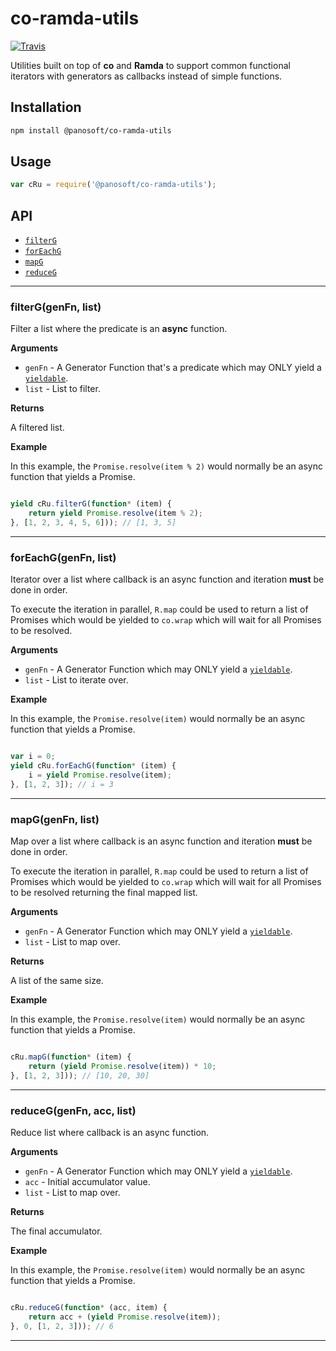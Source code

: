 # co-ramda-utils

[![Travis](https://img.shields.io/travis/panosoft/co-ramda-utils.svg)](https://travis-ci.org/panosoft/co-ramda-utils)

Utilities built on top of **co** and **Ramda** to support common functional iterators with generators as callbacks instead of simple functions.

## Installation

```sh
npm install @panosoft/co-ramda-utils
```

## Usage

```js
var cRu = require('@panosoft/co-ramda-utils');
```

## API

- [`filterG`](#filterG)
- [`forEachG`](#forEachG)
- [`mapG`](#mapG)
- [`reduceG`](#reduceG)

---

<a name="filterG"></a>
### filterG(genFn, list)

Filter a list where the predicate is an **async** function.

__Arguments__

- `genFn` - A Generator Function that's a predicate which may ONLY yield a [`yieldable`](https://github.com/tj/co#yieldables).
- `list` - List to filter.

__Returns__

A filtered list.

__Example__

In this example, the `Promise.resolve(item % 2)` would normally be an async function that yields a Promise.

```js

yield cRu.filterG(function* (item) {
	return yield Promise.resolve(item % 2);
}, [1, 2, 3, 4, 5, 6])); // [1, 3, 5]

```

---

<a name="forEachG"></a>
### forEachG(genFn, list)

Iterator over a list where callback is an async function and iteration **must** be done in order.

To execute the iteration in parallel, `R.map` could be used to return a list of Promises which would be yielded to `co.wrap` which will wait for all Promises to be resolved.

__Arguments__

- `genFn` - A Generator Function which may ONLY yield a [`yieldable`](https://github.com/tj/co#yieldables).
- `list` - List to iterate over.

__Example__

In this example, the `Promise.resolve(item)` would normally be an async function that yields a Promise.

```js

var i = 0;
yield cRu.forEachG(function* (item) {
	i = yield Promise.resolve(item);
}, [1, 2, 3]); // i = 3

```

---

<a name="mapG"></a>
### mapG(genFn, list)

Map over a list where callback is an async function and iteration **must** be done in order.

To execute the iteration in parallel, `R.map` could be used to return a list of Promises which would be yielded to `co.wrap` which will wait for all Promises to be resolved returning the final mapped list.

__Arguments__

- `genFn` - A Generator Function which may ONLY yield a [`yieldable`](https://github.com/tj/co#yieldables).
- `list` - List to map over.

__Returns__

A list of the same size.

__Example__

In this example, the `Promise.resolve(item)` would normally be an async function that yields a Promise.

```js

cRu.mapG(function* (item) {
	return (yield Promise.resolve(item)) * 10;
}, [1, 2, 3])); // [10, 20, 30]

```
---

<a name="reduceG"></a>
### reduceG(genFn, acc, list)

Reduce list where callback is an async function.

__Arguments__

- `genFn` - A Generator Function which may ONLY yield a [`yieldable`](https://github.com/tj/co#yieldables).
- `acc` - Initial accumulator value.
- `list` - List to map over.

__Returns__

The final accumulator.

__Example__

In this example, the `Promise.resolve(item)` would normally be an async function that yields a Promise.

```js

cRu.reduceG(function* (acc, item) {
	return acc + (yield Promise.resolve(item));
}, 0, [1, 2, 3])); // 6
```

---
